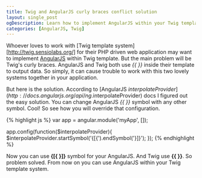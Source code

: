 ```yaml
---
title: Twig and AngularJS curly braces conflict solution
layout: single_post
ogDescription: Learn how to implement AngularJS within your Twig template engine. Easy solution. Let's work together with AngularJS and Twig for better UI
categories: [AngularJS, Twig]
---
```


Whoever loves to work with [Twig template system][http://twig.sensiolabs.org/] for their PHP driven web application may want to implement [AngularJS](https://angularjs.org/) within Twig template. But the main problem will be Twig's curly braces. AngularJS and Twig both use _{{ }}_ inside their template to output data. So simply, it can cause trouble to work with this two lovely systems together in your application.

But here is the solution. According to [AngularJS $interpolateProvider](http://docs.angularjs.org/api/ng.$interpolateProvider) docs I figured out the easy solution. You can change AngularJS _{{ }}_ symbol with any other symbol. Cool! So see how you will override that configuration.

{% highlight js %}
var app = angular.module('myApp', []);

app.config(function($interpolateProvider){
  $interpolateProvider.startSymbol('{[{').endSymbol('}]}');
});
{% endhighlight %}

Now you can use **{[{ }]}** symbol for your AngularJS. And Twig use **{{ }}**. So problem solved. From now on you can use AngularJS within your Twig template system.
